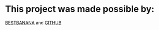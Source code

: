 # This project was made possible by:
[BESTBANANA](https://BestBanana-ink.github.io)
and [GITHUB](https://github.com/)
